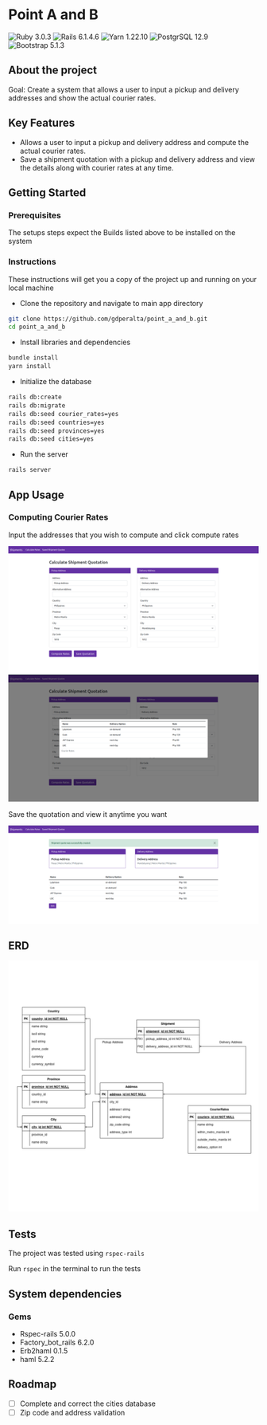 # **Point A and B**

![Ruby 3.0.3](https://img.shields.io/badge/Ruby-%3E%3D3.0.3-red) ![Rails 6.1.4.6](https://img.shields.io/badge/Rails-6.1.4.6-red) ![Yarn 1.22.10](https://img.shields.io/badge/Yarn-1.22.10-%232188b6%3B) ![PostgrSQL 12.9](https://img.shields.io/badge/PostgreSQL-12.9-%23336791) ![Bootstrap 5.1.3](https://img.shields.io/badge/Bootstrap-5.1.3-%236610f2)

## **About the project**

Goal: Create a system that allows a user to input a pickup and delivery addresses and show the actual courier rates.

## **Key Features**

- Allows a user to input a pickup and delivery address and compute the actual courier rates.
- Save a shipment quotation with a pickup and delivery address and view the details along with courier rates at any time.

## **Getting Started**

### **Prerequisites**

The setups steps expect the Builds listed above to be installed on the system

### **Instructions**

These instructions will get you a copy of the project up and running on your local machine

- Clone the repository and navigate to main app directory

```bash
git clone https://github.com/gdperalta/point_a_and_b.git
cd point_a_and_b
```

- Install libraries and dependencies

```bash
bundle install
yarn install
```

- Initialize the database

```bash
rails db:create
rails db:migrate
rails db:seed courier_rates=yes
rails db:seed countries=yes
rails db:seed provinces=yes
rails db:seed cities=yes
```

- Run the server

```bash
rails server
```

## **App Usage**

### **Computing Courier Rates**

Input the addresses that you wish to compute and click compute rates

![Input the addresses][input_address_pic]
![Computed Rates][computed_rates_pic]

Save the quotation and view it anytime you want

![Saved shipment addresses][saved_quotation_pic]

## **ERD**

![ERD][erd_pic]

## **Tests**

The project was tested using `rspec-rails`

Run `rspec` in the terminal to run the tests

## **System dependencies**

### **Gems**

- Rspec-rails 5.0.0
- Factory_bot_rails 6.2.0
- Erb2haml 0.1.5
- haml 5.2.2

## Roadmap

- [ ] Complete and correct the cities database
- [ ] Zip code and address validation

[erd_pic]: docs/img/pointA&B_erd.png
[input_address_pic]: docs/img/input_address_pic.png
[computed_rates_pic]: docs/img/computed_rates.png
[saved_quotation_pic]: docs/img/saved_shipment_quotation.png
